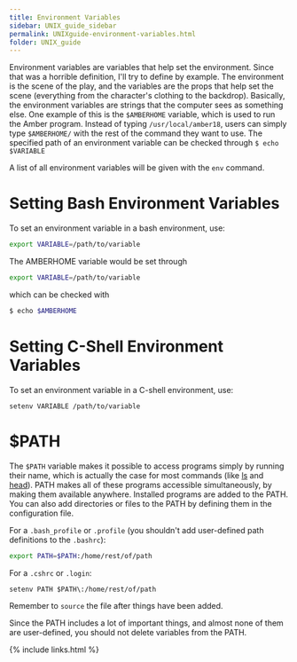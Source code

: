 ```yaml
---
title: Environment Variables
sidebar: UNIX_guide_sidebar
permalink: UNIXguide-environment-variables.html
folder: UNIX_guide
---
```


[//]: # ( \label{sec:env} )
Environment variables are variables that help set the environment.
Since that was a horrible definition, I'll try to define by example.
The environment is the scene of the play, and the variables are the props that
help set the scene (everything from the character's clothing to the backdrop).
Basically, the environment variables are strings that the computer sees as
something else.
One example of this is the `$AMBERHOME` variable, which is used to run the
Amber program.
Instead of typing `/usr/local/amber18`, users can simply type `$AMBERHOME/`
with the rest of the command they want to use.
The specified path of an environment variable can be checked through
`$ echo $VARIABLE`

A list of all environment variables will be given with the `env` command.

# Setting Bash Environment Variables

To set an environment variable in a bash environment, use:
```bash
export VARIABLE=/path/to/variable
```
The AMBERHOME variable would be set through
```bash
export VARIABLE=/path/to/variable
```
which can be checked with
```bash
$ echo $AMBERHOME
```

# Setting C-Shell Environment Variables

To set an environment variable in a C-shell environment, use:
```shell
setenv VARIABLE /path/to/variable
```

# $PATH

The `$PATH` variable makes it possible to access programs simply by running
their name, which is actually the case for most commands (like
  [ls](UNIXguide-ls.html) and [head](UNIXguide-head.html)).
PATH makes all of these programs accessible simultaneously, by making them
available anywhere.
Installed programs are added to the PATH.
You can also add directories or files to the PATH by defining them in the
configuration file.

For a `.bash_profile` or `.profile` (you shouldn't add user-defined path
definitions to the `.bashrc`):
```bash
export PATH=$PATH:/home/rest/of/path
```
For a `.cshrc` or `.login`:
```shell
setenv PATH $PATH\:/home/rest/of/path
```
Remember to `source` the file after things have been added.

Since the PATH includes a lot of important things, and almost none of them are
user-defined, you should not delete variables from the PATH.

{% include links.html %}
